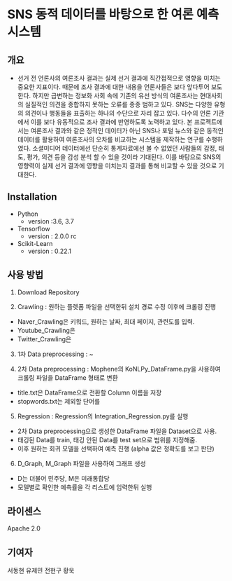 # SNS 동적 데이터를 바탕으로 한 여론 예측 시스템

## 개요
- 선거 전 언론사의 여론조사 결과는 실제 선거 결과에 직간접적으로 영향을 미치는 중요한 지표이다. 때문에 조사 결과에 대한 내용을 언론사들은 보다 앞다투어 보도한다. 하지만 급변하는 정보화 사회 속에 기존의 유선 방식의 여론조사는 현대사회의 실질적인 의견을 종합하지 못하는 오류를 종종 범하고 있다. SNS는 다양한 유형의 의견이나 행동들을 표출하는 하나의 수단으로 자리 잡고 있다. 다수의 언론 기관에서 이를 보다 유동적으로 조사 결과에 반영하도록 노력하고 있다. 본 프로젝트에서는 여론조사 결과와 같은 정적인 데이터가 아닌 SNS나 포털 뉴스와 같은 동적인 데이터를 활용하여 여론조사의 오차를 비교하는 시스템을 제작하는 연구를 수행하였다. 소셜미디어 데이터에선 단순히 통계자료에선 볼 수 없었던 사람들의 감정, 태도, 평가, 의견 등을 감성 분석 할 수 있을 것이라 기대된다. 이를 바탕으로 SNS의 영향력이 실제 선거 결과에 영향을 미치는지 결과를 통해 비교할 수 있을 것으로 기대한다.


## Installation
* Python 
  * version :3.6, 3.7
* Tensorflow
  * version : 2.0.0 rc
* Scikit-Learn
  * version : 0.22.1


## 사용 방법
1. Download Repository 

2. Crawling : 원하는 플렛폼 파일을 선택한뒤 설치 경로 수정 이후에 크롤링 진행
 - Naver_Crawling은 키워드, 원하는 날짜, 최대 페이지, 관련도를 입력.
 - Youtube_Crawling은
 - Twitter_Crawling은
 
3. 1차 Data preprocessing : ~

4. 2차 Data preprocessing : Mophene의 KoNLPy_DataFrame.py을 사용하여 크롤링 파일을 DataFrame 형태로 변환
 - title.txt은 DataFrame으로 전환할 Column 이름을 저장
 - stopwords.txt는 제외할 단어를 

5. Regression : Regression의 Integration_Regression.py를 실행
 - 2차 Data preprocessing으로 생성한 DataFrame 파일을 Dataset으로 사용.
 - 태깅된 Data를 train, 태깅 안된 Data를 test set으로 범위를 지정해줌.
 - 이후 원하는 회귀 모델을 선택하여 예측 진행 (alpha 값은 정확도를 보고 판단)
 
6. D_Graph, M_Graph 파일을 사용하여 그래프 생성
 - D는 더불어 민주당, M은 미래통합당
 - 모델별로 확인한 예측률을 각 리스트에 입력한뒤 실행


## 라이센스
Apache 2.0


## 기여자
서동현
유제민
전현구
황욱
